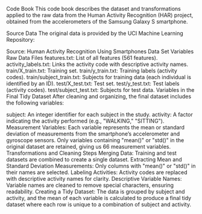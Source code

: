 Code Book
This code book describes the dataset and transformations applied to the raw data from the Human Activity Recognition (HAR) project, obtained from the accelerometers of the Samsung Galaxy S smartphone.

Source Data
The original data is provided by the UCI Machine Learning Repository:

Source: Human Activity Recognition Using Smartphones Data Set
Variables
Raw Data Files
features.txt: List of all features (561 features).
activity_labels.txt: Links the activity code with descriptive activity names.
train/X_train.txt: Training set.
train/y_train.txt: Training labels (activity codes).
train/subject_train.txt: Subjects for training data (each individual is identified by an ID).
test/X_test.txt: Test set.
test/y_test.txt: Test labels (activity codes).
test/subject_test.txt: Subjects for test data.
Variables in the Final Tidy Dataset
After cleaning and organizing, the final dataset includes the following variables:

subject: An integer identifier for each subject in the study.
activity: A factor indicating the activity performed (e.g., "WALKING," "SITTING").
Measurement Variables: Each variable represents the mean or standard deviation of measurements from the smartphone’s accelerometer and gyroscope sensors. Only variables containing "mean()" or "std()" in the original dataset are retained, giving us 66 measurement variables.
Transformations and Cleaning Steps
Merging Data: Training and test datasets are combined to create a single dataset.
Extracting Mean and Standard Deviation Measurements: Only columns with "mean()" or "std()" in their names are selected.
Labeling Activities: Activity codes are replaced with descriptive activity names for clarity.
Descriptive Variable Names: Variable names are cleaned to remove special characters, ensuring readability.
Creating a Tidy Dataset: The data is grouped by subject and activity, and the mean of each variable is calculated to produce a final tidy dataset where each row is unique to a combination of subject and activity.
